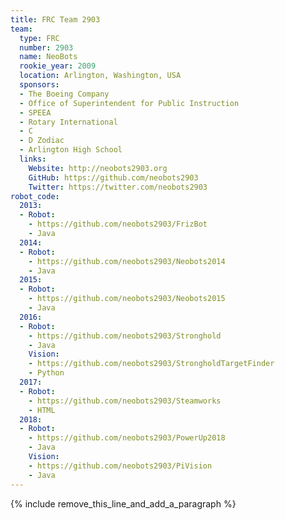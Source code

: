 ```yaml
---
title: FRC Team 2903
team:
  type: FRC
  number: 2903
  name: NeoBots
  rookie_year: 2009
  location: Arlington, Washington, USA
  sponsors:
  - The Boeing Company
  - Office of Superintendent for Public Instruction
  - SPEEA
  - Rotary International
  - C
  - D Zodiac
  - Arlington High School
  links:
    Website: http://neobots2903.org
    GitHub: https://github.com/neobots2903
    Twitter: https://twitter.com/neobots2903
robot_code:
  2013:
  - Robot:
    - https://github.com/neobots2903/FrizBot
    - Java
  2014:
  - Robot:
    - https://github.com/neobots2903/Neobots2014
    - Java
  2015:
  - Robot:
    - https://github.com/neobots2903/Neobots2015
    - Java
  2016:
  - Robot:
    - https://github.com/neobots2903/Stronghold
    - Java
    Vision:
    - https://github.com/neobots2903/StrongholdTargetFinder
    - Python
  2017:
  - Robot:
    - https://github.com/neobots2903/Steamworks
    - HTML
  2018:
  - Robot:
    - https://github.com/neobots2903/PowerUp2018
    - Java
    Vision:
    - https://github.com/neobots2903/PiVision
    - Java
---
```


{% include remove_this_line_and_add_a_paragraph %}